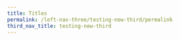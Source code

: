 ```yaml
---
title: Titles
permalink: /left-nav-three/testing-new-third/permalink
third_nav_title: testing-new-third
---
```

